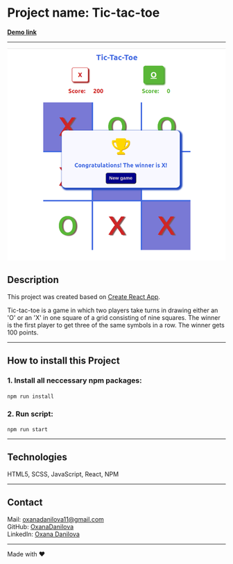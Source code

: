 # Project name: Tic-tac-toe

**[Demo link](https://oxanadanilova.github.io/tic-tac-toe-react/)**

---

![tic-tac-toe](./public/images/win.png)

## Description

This project was created based on [Create React App](https://github.com/facebook/create-react-app).

Tic-tac-toe is a game in which two players take turns in drawing either an 'O' or an 'X' in one square of a grid consisting of nine squares. The winner is the first player to get three of the same symbols in a row. The winner gets 100 points.

---

## How to install this Project

### 1. Install all neccessary npm packages:

`npm run install`

### 2. Run script:

`npm run start`

---

## Technologies

HTML5, SCSS, JavaScript, React, NPM

---

## Contact

Mail: <oxanadanilova11@gmail.com><br>
GitHub: [OxanaDanilova](https://github.com/OxanaDanilova)<br>
LinkedIn: [Oxana Danilova](https://www.linkedin.com/in/oxana-danilova-b082a0156/)

---

Made with ❤️
